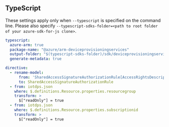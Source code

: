 ## TypeScript

These settings apply only when `--typescript` is specified on the command line.
Please also specify `--typescript-sdks-folder=<path to root folder of your azure-sdk-for-js clone>`.

``` yaml $(typescript)
typescript:
  azure-arm: true
  package-name: "@azure/arm-deviceprovisioningservices"
  output-folder: "$(typescript-sdks-folder)/sdk/deviceprovisioningservices/arm-deviceprovisioningservices"
  generate-metadata: true

directive:
  - rename-model:
      from: 'SharedAccessSignatureAuthorizationRule[AccessRightsDescription]'
      to: SharedAccessSignatureAuthorizationRule
  - from: iotdps.json
    where: $.definitions.Resource.properties.resourcegroup
    transform: >
      $["readOnly"] = true
  - from: iotdps.json
    where: $.definitions.Resource.properties.subscriptionid
    transform: >
      $["readOnly"] = true
```
